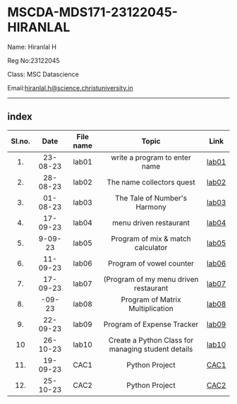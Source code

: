 # MSCDA-MDS171-23122045-HIRANLAL

Name: Hiranlal H 

Reg No:23122045

Class: MSC Datascience

Email:hiranlal.h@science.christuniversity.in 


***
## index 
|SI.no.|Date|File name|Topic|Link|
|:----:|:----:|:----:|:----:|:----:|
|1.|23-08-23|lab01|write a program to enter name|[lab01](https://github.com/HiranlalH/MScDSA-MDS171-23122045-Hiranlal.git)
|2.|28-08-23|lab02|The name collectors quest|[lab02](https://github.com/HiranlalH/MScDSA-MDS171-23122045-Hiranlal/blob/c2f673c6be4d4016f43d52e51f5acc5fd7b6c1dc/lab02.ipynb)
|3.|01-08-23|lab03|The Tale of Number's Harmony|[lab03](https://github.com/HiranlalH/MScDSA-MDS171-23122045-Hiranlal/blob/c2f673c6be4d4016f43d52e51f5acc5fd7b6c1dc/lab03.ipynb)
|4.|17-09-23|lab04|menu driven restaurant|[lab04](https://github.com/HiranlalH/MScDSA-MDS171-23122045-Hiranlal/blob/c2f673c6be4d4016f43d52e51f5acc5fd7b6c1dc/lab04.ipynb)
|5.|9-09-23|lab05|Program of mix & match calculator|[lab05](https://github.com/HiranlalH/MScDSA-MDS171-23122045-Hiranlal/blob/c2f673c6be4d4016f43d52e51f5acc5fd7b6c1dc/lab05.ipynb)
|6.|11-09-23|lab06|Program of vowel counter|[lab06](https://github.com/HiranlalH/MScDSA-MDS171-23122045-Hiranlal/blob/c2f673c6be4d4016f43d52e51f5acc5fd7b6c1dc/lab06.ipynb)
|7.|17-09-23|lab07|(Program of my menu driven restaurant|[lab07](https://github.com/HiranlalH/MScDSA-MDS171-23122045-Hiranlal.git)
|8.|-09-23|lab08|Program of Matrix Multiplication|[lab08](https://github.com/HiranlalH/MScDSA-MDS171-23122045-Hiranlal/blob/de40eee6d0bb4a6457f7fc102d7f9181f96ad203/lab08.ipynb)
|9.|22-09-23|lab09|Program of Expense Tracker|[lab09](https://github.com/HiranlalH/MScDSA-MDS171-23122045-Hiranlal/blob/main/lab09.ipynb)
|10|26-10-23|lab10|Create a Python Class for managing student details|[lab10](https://github.com/HiranlalH/MScDSA-MDS171-23122045-Hiranlal/blob/53cf8179a74837843bb2062c4f11e99d272d0d9e/lab10.ipynb)
|11.|19-09-23|CAC1|Python Project|[CAC1](https://github.com/jofin-44/MScDSA-MDS171-23122017-Jofin/blob/baa986003a06ad17b9975630eccde650bc61f636/cac.ipynb)
|12.|25-10-23|CAC2|Python Project|[CAC2](https://github.com/HiranlalH/MScDSA-MDS171-23122045-Hiranlal/tree/bf915e824408709e4f5cbb34dab6bd805159e9e8/CAC-2)